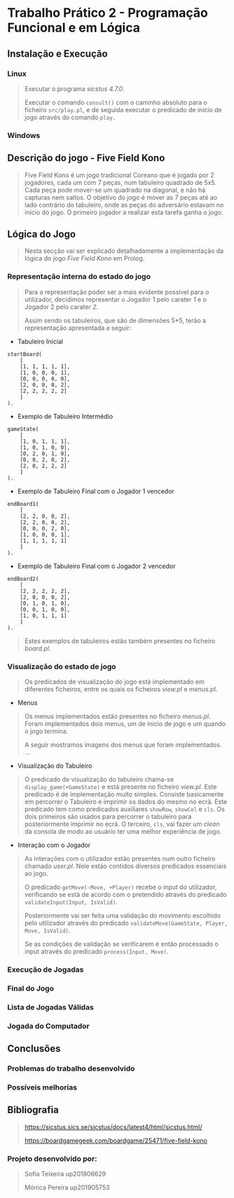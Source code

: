 # Trabalho Prático 2 - Programação Funcional e em Lógica

## Instalação e Execução
### Linux
> Executar o programa *sicstus 4.7.0*.
>
> Executar o comando `consult()` com o caminho absoluto para o ficheiro `src/play.pl`, e de seguida executar o predicado de inicio de jogo através do comando `play.`

### Windows

## Descrição do jogo - Five Field Kono
> Five Field Kono é um jogo tradicional Coreano que é jogado por 2 jogadores, cada um com 7 peças, num tabuleiro quadrado de 5x5.
> Cada peça pode mover-se um quadrado na diagonal, e não há capturas nem saltos. O objetivo do jogo é mover as 7 peças até ao lado contrário do tabuleiro, onde as peças do adversário estavam no inicio do jogo. 
> O primeiro jogador a realizar esta tarefa ganha o jogo. 

## Lógica do Jogo
> Nesta secção vai ser explicado detalhadamente a implementação da lógica do jogo *Five Field Kono* em Prolog.

### Representação interna do estado do jogo
> Para a representação poder ser a mais evidente possível para o utilizador, decidimos representar o Jogador 1 pelo carater *1* e o Jogador 2 pelo carater *2*.
> 
> Assim sendo os tabuleiros, que são de dimensões 5*5, terão a representação apresentada a seguir:

* Tabuleiro Inicial
  
``` 
startBoard(
    [
    [1, 1, 1, 1, 1],
    [1, 0, 0, 0, 1],
    [0, 0, 0, 0, 0],
    [2, 0, 0, 0, 2],
    [2, 2, 2, 2, 2]
    ]
).
```

* Exemplo de Tabuleiro Intermédio

```
gameState(
    [
    [1, 0, 1, 1, 1],
    [1, 0, 1, 0, 0],
    [0, 2, 0, 1, 0],
    [0, 0, 2, 0, 2],
    [2, 0, 2, 2, 2]
    ]
).
```

* Exemplo de Tabuleiro Final com o Jogador 1 vencedor
  
```
endBoard1(
    [
    [2, 2, 0, 0, 2],
    [2, 2, 0, 0, 2],
    [0, 0, 0, 2, 0],
    [1, 0, 0, 0, 1],
    [1, 1, 1, 1, 1]
    ]
).
```

* Exemplo de Tabuleiro Final com o Jogador 2 vencedor 

```
endBoard2(
    [
    [2, 2, 2, 2, 2],
    [2, 0, 0, 0, 2],
    [0, 1, 0, 1, 0],
    [0, 0, 1, 0, 0],
    [1, 0, 1, 1, 1]
    ]
).
```
> Estes exemplos de tabuleiros estão também presentes no ficheiro *board.pl*.

### Visualização do estado de jogo
> Os predicados de visualização do jogo está implementado em diferentes ficheiros, entre os quais os ficheiros *view.pl* e *menus.pl*.

* Menus
> Os menus implementados estão presentes no ficheiro *menus.pl*.
> Foram implementados dois menus, um de inicio de jogo e um quando o jogo termina.
> 
> A seguir mostramos imagens dos menus que foram implementados.
> ...

* Visualização do Tabuleiro
> O predicado de visualização do tabuleiro chama-se `display_game(+GameState)` e está presente no ficheiro *view.pl*.
> Este predicado é de implementação muito simples. Consiste basicamente em percorrer o Tabuleiro e imprimir os dados do mesmo no ecrã. Este predicado tem como predicados auxiliares `showRow`, `showCol` e `cls`.
> Os dois primeiros são usados para percorrer o tabuleiro para posteriormente imprimir no ecrã. O terceiro, `cls`, vai fazer um *clean* da consola de modo ao usuário ter uma melhor experiência de jogo.

* Interação com o Jogador
> As interações com o utilizador estão presentes num outro ficheiro chamado *user.pl*.
> Nele estão contidos diversos predicados essenciais ao jogo. 
> 
> O predicado `getMove(-Move, +Player)` recebe o input do utilizador, verificando se está de acordo com o pretendido através do predicado `validateInput(Input, IsValid)`. 
> 
> Posteriormente vai ser feita uma validação do movimento escolhido pelo utilizador através do predicado `validateMove(GameState, Player, Move, IsValid)`. 
> 
> Se as condições de validação se verificarem é então processado o input através do predicado `process(Input, Move)`. 


### Execução de Jogadas
### Final do Jogo
### Lista de Jogadas Válidas
### Jogada do Computador

## Conclusões
### Problemas do trabalho desenvolvido
### Possíveis melhorias

## Bibliografia
> https://sicstus.sics.se/sicstus/docs/latest4/html/sicstus.html/
> 
> https://boardgamegeek.com/boardgame/25471/five-field-kono

### Projeto desenvolvido por:
> Sofia Teixeira up201806629
>
> Mónica Pereira up201905753